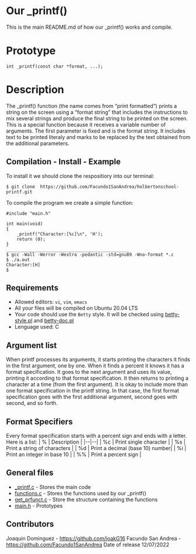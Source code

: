 # Our _printf()

This is the main README.md of how our _printf() works and compile. 

# Prototype

    int _printf(const char *format, ...); 
 
 # Description
 The _printf() function (the name comes from “print formatted”) prints a string on the screen using a “format string” that includes the instructions to mix several strings and produce the final string to be printed on the screen. This is a special function because it receives a variable number of arguments. The first parameter is fixed and is the format string. It includes text to be printed literaly and marks to be replaced by the text obtained from the additional parameters.

## Compilation - Install - Example

To install it we should clone the respositiory into our terminal: 

    $ git clone  https://github.com/Facundo1SanAndrea/holbertonschool-printf.git
To compile the program we create a simple function:

    #include "main.h"
    
    int main(void)
    {
	    _printf("Character:[%c]\n", 'H');
	    return (0);
	} 
	_______________________________________________
	$ gcc -Wall -Werror -Wextra -pedantic -std=gnu89 -Wno-format *.c
	$ ./a.out
	Character:[H]
	$
## Requirements

-   Allowed editors:  `vi`,  `vim`,  `emacs`
-   All your files will be compiled on Ubuntu 20.04 LTS 
-   Your code should use the  `Betty`  style. It will be checked using  [betty-style.pl](https://github.com/holbertonschool/Betty/blob/master/betty-style.pl "betty-style.pl")  and  [betty-doc.pl](https://github.com/holbertonschool/Betty/blob/master/betty-doc.pl "betty-doc.pl")
- Lenguage used:  C
## Argument list
When printf processes its arguments, it starts printing the characters it finds in the first argument,
one by one. When it finds a percent it knows it has a format specification. It goes to the next argument and uses its value, printing it according to that format specification. It then returns to printing a character at a time (from the first argument). It is okay to include more than one format specification in the printf string. In that case, the first format specification goes with the first additional argument, second goes with second, and so forth.


## Format Specifiers  

Every format specification starts with a percent sign and ends with a letter. Here is a list:
| % | Description | 
|--|--|
| %c | Print single character |
| %s | Print a string of characters  |
| %d | Print a decimal (base 10) number|
| %i | Print an integer in base 10 |
| %% | Print a percent sign |


## General files

 - [_printf.c](https://github.com/Facundo1SanAndrea/holbertonschool-printf/blob/main/_printf.c "_printf.c") - Stores the main code
 - [functions.c](https://github.com/Facundo1SanAndrea/holbertonschool-printf/blob/main/functions.c "functions.c") - Stores the functions used by our _printf()
 - [get_prfunct.c](https://github.com/Facundo1SanAndrea/holbertonschool-printf/blob/main/get_prfunct.c "get_prfunct.c")  - Store the structure containing the functions 
 - [main.h](https://github.com/Facundo1SanAndrea/holbertonschool-printf/blob/main/main.h "main.h") - Prototypes 

## Contributors

Joaquin Dominguez - https://github.com/joakG16
Facundo San Andrea - https://github.com/Facundo1SanAndrea
Date of release 12/07/2022

